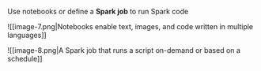 Use notebooks or define a **Spark job** to run Spark code

![[image-7.png|Notebooks enable text, images, and code written in multiple languages]]


![[image-8.png|A Spark job that runs a script on-demand or based on a schedule]]
